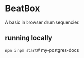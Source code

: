 # BeatBox

A basic in browser drum sequencier.

## running locally
`npm i`
`npm start`# my-postgres-docs
